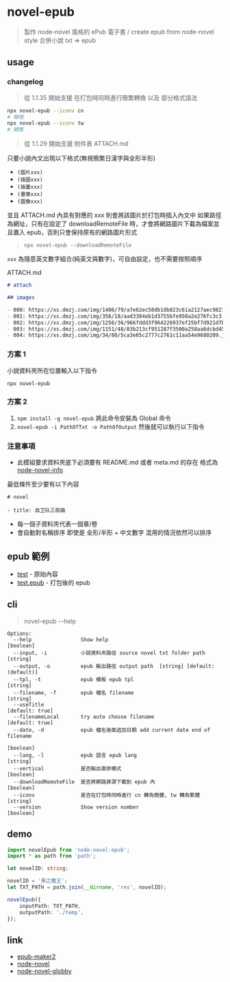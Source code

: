 # novel-epub

> 製作 node-novel 風格的 ePub 電子書 / create epub from node-novel style
> 合併小說 txt => epub

## usage

### changelog

> 從 1.1.35 開始支援 在打包時同時進行簡繁轉換 以及 部分格式語法

```bash
npx novel-epub --iconv cn
# 轉簡
npx novel-epub --iconv tw
# 轉繁
```

> 從 1.1.29 開始支援 附件表 ATTACH.md

只要小說內文出現以下格式(無視簡繁日漢字與全形半形)

- `(圖片xxx)`
- `(插圖xxx)`
- `(插畫xxx)`
- `(畫像xxx)`
- `(圖像xxx)`

並且 ATTACH.md 內具有對應的 xxx 則會將該圖片於打包時插入內文中
如果路徑為網址，只有在設定了 downloadRemoteFile 時，才會將網路圖片下載為檔案並且置入 epub，否則只會保持原有的網路圖片形式

> `npx novel-epub --downloadRemoteFile`

`xxx` 為隨意英文數字組合(純英文與數字)，可自由設定，也不需要按照順序

ATTACH.md
```md
# attach

## images

- 000: https://xs.dmzj.com/img/1406/79/a7e62ec50db1db823c61a2127aec9827.jpg
- 001: https://xs.dmzj.com/img/356/18/aad3384eb1d3755bfe958a2e276fc3c3.jpg
- 002: https://xs.dmzj.com/img/1256/36/966fddd3f964226937ef25bf7d921d7b.jpg
- 003: https://xs.dmzj.com/img/1151/48/83b213cf951287f3500a258aa6dcbd45.jpg
- 004: https://xs.dmzj.com/img/34/80/5ca3e65c2777c2761c11aa54e9680209.jpg

```

### 方案 1

小說資料夾所在位置輸入以下指令

`npx novel-epub`

### 方案 2

1. `npm install -g novel-epub` 將此命令安裝為 Global 命令
2. `novel-epub -i PathOfTxt -o PathOfOutput` 然後就可以執行以下指令

### 注意事項

* 此模組要求資料夾底下必須要有 README.md 或者 meta.md 的存在 格式為 [node-novel-info](https://www.npmjs.com/package/node-novel-info)

最低條件至少要有以下內容
```
# novel

- title: 自卫队三部曲
```

* 每一個子資料夾代表一個章/卷
* 會自動對名稱排序 即使是 全形/半形 + 中文數字 混用的情況依然可以排序

## epub 範例

- [test](test/res/test) - 原始內容
- [test.epub](test/temp/test.epub) - 打包後的 epub

## cli

> novel-epub --help

```
Options:
  --help                Show help                                      [boolean]
  --input, -i           小說資料夾路徑 source novel txt folder path     [string]
  --output, -o          epub 輸出路徑 output path  [string] [default: (default)]
  --tpl, -t             epub 模板 epub tpl                              [string]
  --filename, -f        epub 檔名 filename                              [string]
  --useTitle                                                     [default: true]
  --filenameLocal       try auto choose filename                 [default: true]
  --date, -d            epub 檔名後面追加日期 add current date end of filename
                                                                       [boolean]
  --lang, -l            epub 語言 epub lang                             [string]
  --vertical            是否輸出直排模式                               [boolean]
  --downloadRemoteFile  是否將網路資源下載到 epub 內                   [boolean]
  --iconv               是否在打包時同時進行 cn 轉為簡體, tw 轉為繁體   [string]
  --version             Show version number                            [boolean]
```

## demo

```ts
import novelEpub from 'node-novel-epub';
import * as path from 'path';

let novelID: string;

novelID = '黑之魔王';
let TXT_PATH = path.join(__dirname, 'res', novelID);

novelEpub({
	inputPath: TXT_PATH,
	outputPath: './temp',
});
```

## link

* [epub-maker2](https://www.npmjs.com/package/epub-maker2)
* [node-novel](https://www.npmjs.com/search?q=node-novel)
* [node-novel-globby](https://www.npmjs.com/package/node-novel-globby)
